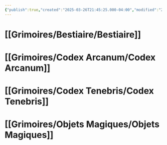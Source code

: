 ```yaml
---
{"publish":true,"created":"2025-03-26T21:45:25.000-04:00","modified":"2025-03-26T21:45:25.000-04:00","cssclasses":""}
---
```



# **[[Grimoires/Bestiaire/Bestiaire]]**

# **[[Grimoires/Codex Arcanum/Codex Arcanum]]**

# **[[Grimoires/Codex Tenebris/Codex Tenebris]]**

# **[[Grimoires/Objets Magiques/Objets Magiques]]**
